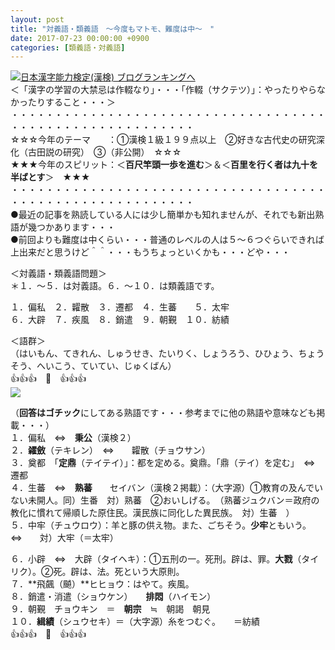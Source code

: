 ```yaml
---
layout: post
title: "対義語・類義語　～今度もマトモ、難度は中～　"
date: 2017-07-23 00:00:00 +0900
categories: [類義語・対義語]
---
```


[![](/syuusyuu9701/assets/images/対義語・類義語-～今度もマトモ、難度は中～--br_c_3028_1.gif)](http://blog.with2.net/link.php?1659096:3028 "日本漢字能力検定(漢検) ブログランキングへ")[日本漢字能力検定(漢検) ブログランキングへ](http://blog.with2.net/link.php?1659096:3028)  
＜「漢字の学習の大禁忌は作輟なり」・・・「作輟（サクテツ）」：やったりやらなかったりすること・・・＞  
・・・・・・・・・・・・・・・・・・・・・・・・・・・・・・・・・・・・・・・・・・・・・・・・・・・・・・・・・  
☆☆☆今年のテーマ　　：①漢検１級１９９点以上　②好きな古代史の研究深化（古田説の研究）　③（非公開）　☆☆☆　　  
★★★今年のスピリット：＜**百尺竿頭一歩を進む**＞＆＜**百里を行く者は九十を半ばとす**＞　★★★  
・・・・・・・・・・・・・・・・・・・・・・・・・・・・・・・・・・・・・・・・・・・・・・・・・・・・・・・・・  
●最近の記事を熟読している人には少し簡単かも知れませんが、それでも新出熟語が幾つかあります・・・  
●前回よりも難度は中くらい・・・普通のレベルの人は５～６つぐらいできれば上出来だと思うけど＾＾・・・もうちょっといくかも・・・どや・・・  
  
＜対義語・類義語問題＞  
＊１．～５．は対義語。６．～１０．は類義語です。  
  
１．偏私　２．糶散　３．遷都　４．生蕃　　５．太牢  
６．大辟　７．疾風　８．銷遣　９．朝覲　１０．紡績  
  
＜語群＞  
（はいもん、てきれん、しゅうせき、たいりく、しょうろう、ひひょう、ちょうそう、へいこう、ていてい、じゅくばん）  
👍👍👍　🐔　👍👍👍  
![](/syuusyuu9701/assets/images/対義語・類義語-～今度もマトモ、難度は中～--7a6b8ff6349d4e40e0b8dcce0f99487c.png)  
  
（**回答はゴチック**にしてある熟語です・・・参考までに他の熟語や意味なども掲載・・・）  
１．偏私　⇔　**秉公**（漢検２）  
２．**糴斂**（テキレン）　⇔　　糶散（チョウサン）  
３．奠都　「**定鼎**（テイテイ）」：都を定める。奠鼎。「鼎（テイ）を定む」　⇔　遷都  
４．生蕃　⇔　**熟蕃**　　セイバン（漢検２掲載）：（大字源）①教育の及んでいない未開人。同）生番　対）熟蕃　②おいしげる。　（熟蕃ジュクバン＝政府の教化に慣れて帰順した原住民。漢民族に同化した異民族。　対）生蕃　）  
５．中牢（チュウロウ）：羊と豚の供え物。また、ごちそう。**少牢**ともいう。　⇔　　対）大牢（＝太牢）  
  
６．小辟　⇔　大辟（タイヘキ）：①五刑の一。死刑。辟は、罪。**大戮**（タイリク）。②死。辟は、法。死という大原則。  
７．**飛飆（飇）**ヒヒョウ：はやて。疾風。  
８．銷遣・消遣（ショウケン）　　**排悶**（ハイモン）  
９．朝覲　チョウキン　＝　**朝宗**　≒　朝謁　朝見  
１０．**緝績**（シュウセキ）＝（大字源）糸をつむぐ。　　＝紡績  
👍👍👍　🐔　👍👍👍  